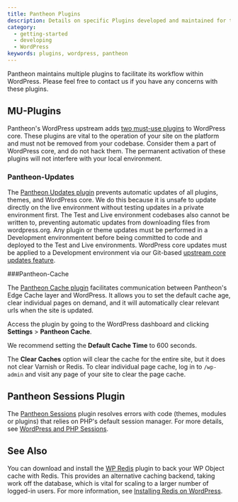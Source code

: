 ```yaml
---
title: Pantheon Plugins
description: Details on specific Plugins developed and maintained for the Pantheon Website Management Platform workflow.
category:
  - getting-started
  - developing
  - WordPress
keywords: plugins, wordpress, pantheon
---
```

Pantheon maintains multiple plugins to facilitate its workflow within WordPress. Please feel free to contact us if you have any concerns with these plugins.

## MU-Plugins
Pantheon's WordPress upstream adds [two must-use plugins](https://github.com/pantheon-systems/WordPress/tree/master/wp-content/mu-plugins/pantheon) to WordPress core. These plugins are vital to the operation of your site on the platform and must not be removed from your codebase. Consider them a part of WordPress core, and do not hack them. The permanent activation of these plugins will not interfere with your local environment.

### Pantheon-Updates

The [Pantheon Updates plugin](https://github.com/pantheon-systems/WordPress/tree/master/wp-content/mu-plugins/pantheon/pantheon-updates.php) prevents automatic updates of all plugins, themes, and WordPress core. We do this because it is unsafe to update directly on the live environment without testing updates in a private environment first. The Test and Live environment codebases also cannot be written to, preventing automatic updates from downloading files from wordpress.org. Any plugin or theme updates must be performed in a Development environmentent before being committed to code and deployed to the Test and Live environments. WordPress core updates must be applied to a Development environment via our Git-based [upstream core updates feature](/docs/articles/sites/code/applying-upstream-updates/).

###Pantheon-Cache

The [Pantheon Cache plugin](https://github.com/pantheon-systems/WordPress/tree/master/wp-content/mu-plugins/pantheon/pantheon-cache.php) facilitates communication between Pantheon's Edge Cache layer and WordPress. It allows you to set the default cache age, clear individual pages on demand, and it will automatically clear relevant urls when the site is updated.

Access the plugin by going to the WordPress dashboard and clicking **Settings** > **Pantheon Cache**.

We recommend setting the **Default Cache Time** to 600 seconds.

The **Clear Caches** option will clear the cache for the entire site, but it does not clear Varnish or Redis. To clear individual page cache, log in to `/wp-admin` and visit any page of your site to clear the page cache.

## Pantheon Sessions Plugin
The [Pantheon Sessions](https://wordpress.org/plugins/wp-native-php-sessions/) plugin resolves errors with code (themes, modules or plugins) that relies on PHP's default session manager. For more details, see [WordPress and PHP Sessions](/docs/articles/wordpress/wordpress-and-php-sessions/#troubleshooting-session-errors).

## See Also

You can download and install the [WP Redis](https://wordpress.org/plugins/wp-redis/) plugin to back your WP Object cache with Redis. This provides an alternative caching backend, taking work off the database, which is vital for scaling to a larger number of logged-in users. For more information, see [Installing Redis on WordPress](/docs/articles/wordpress/installing-redis-on-wordpress).
